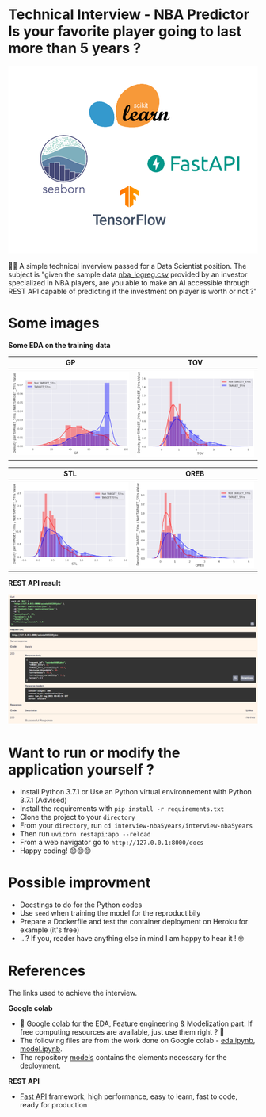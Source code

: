 # Technical Interview - NBA Predictor Is your favorite player going to last more than 5 years ?

![](docs/stack_used.jpg)

🧐💯 A simple technical inverview passed for a Data Scientist position. The subject is "given the sample data [nba_logreg.csv](/interview-nba5years/resources/nba_logreg.csv) provided by an investor specialized in NBA players, are you able to make an AI accessible through REST API capable of predicting if the investment on player is worth or not ?"


# Some images

**Some EDA on the training data**

GP | TOV
:-:|:-:
![](docs/gp.PNG) | ![](docs/tov.PNG)

 STL | OREB
 :-:|:-:
 ![](docs/stl.PNG) | ![](docs/oreb.PNG)

**REST API result**

![](docs/restapi_example.PNG)


# Want to run or modify the application yourself ?

- Install Python 3.7.1 or Use an Python virtual environnement with Python 3.7.1 (Advised)
- Install the requirements with `pip install -r requirements.txt`
- Clone the project to your `directory`
- From your `directory`, run `cd interview-nba5years/interview-nba5years`
- Then run `uvicorn restapi:app --reload`
- From a web navigator go to `http://127.0.0.1:8000/docs`
- Happy coding! 😊😊😊


# Possible improvment

- Docstings to do for the Python codes
- Use `seed` when training the model for the reproductibily
- Prepare a Dockerfile and test the container deployment on Heroku for example (it's free)
- ...? If you, reader have anything else in mind I am happy to hear it ! 🤓


# References

The links used to achieve the interview.

**Google colab**

- 🧰 [Google colab](https://research.google.com/colaboratory/) for the EDA, Feature engineering & Modelization part. If free computing resources are available, just use them right ? 🤣
- The following files are from the work done on Google colab - [eda.ipynb](/interview-nba5years/eda.ipynb), [model.ipynb](interview-nba5years/model.ipynb).
- The repository [models](/interview-nba5years/resources/models) contains the elements necessary for the deployment.

**REST API**

- [Fast API](https://fastapi.tiangolo.com/) framework, high performance, easy to learn, fast to code, ready for production